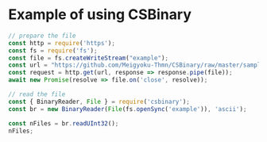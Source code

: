 <script src="https://embed.runkit.com"></script>

# Example of using CSBinary



<div class="runkit-example"></div>

```js
// prepare the file
const http = require('https');
const fs = require('fs');
const file = fs.createWriteStream("example");
const url = "https://github.com/Meigyoku-Thmn/CSBinary/raw/master/sample/0example.dar";
const request = http.get(url, response => response.pipe(file));
await new Promise(resolve => file.on('close', resolve));

// read the file
const { BinaryReader, File } = require('csbinary');
const br = new BinaryReader(File(fs.openSync('example')), 'ascii');

const nFiles = br.readUInt32();
nFiles;
```

<script>
let targetElems = Array.from(document.getElementsByClassName("runkit-example"));
targetElems.forEach(targetElem => {
  let sourceElem = targetElem.nextElementSibling;
  let embed = RunKit.createNotebook({
    element: targetElem,
    source: sourceElem.textContent,
  });
  embed.onLoad = function() {
    sourceElem.style.setProperty("display", "none");
  };
});
</script>